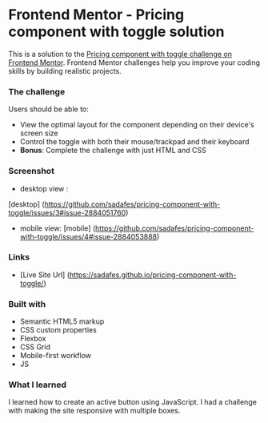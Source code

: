 # Frontend Mentor - Pricing component with toggle solution

This is a solution to the [Pricing component with toggle challenge on Frontend Mentor](https://www.frontendmentor.io/challenges/pricing-component-with-toggle-8vPwRMIC). Frontend Mentor challenges help you improve your coding skills by building realistic projects. 


### The challenge

Users should be able to:

- View the optimal layout for the component depending on their device's screen size
- Control the toggle with both their mouse/trackpad and their keyboard
- **Bonus**: Complete the challenge with just HTML and CSS

### Screenshot

- desktop view : 

[desktop] (https://github.com/sadafes/pricing-component-with-toggle/issues/3#issue-2884051760)

- mobile view:
[mobile] (https://github.com/sadafes/pricing-component-with-toggle/issues/4#issue-2884053888)

### Links


- [Live Site Url] (https://sadafes.github.io/pricing-component-with-toggle/)


### Built with

- Semantic HTML5 markup
- CSS custom properties
- Flexbox
- CSS Grid
- Mobile-first workflow
- JS 

### What I learned

I learned how to create an active button using JavaScript. I had a challenge with making the site responsive with multiple boxes.
